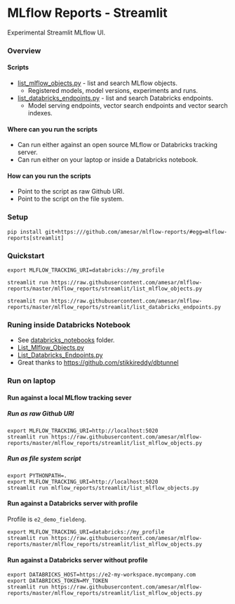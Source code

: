 # MLflow Reports - Streamlit

Experimental Streamlit MLflow UI.

### Overview

#### Scripts
* [list_mlflow_objects.py](mlflow_reports/streamlit/list_mlflow_objects.py) - list and search MLflow objects.
  * Registered models, model versions, experiments and runs.
* [list_databricks_endpoints.py](mlflow_reports/streamlit/list_databricks_endpoints.py) - list and search Databricks endpoints.
  * Model serving endpoints, vector search endpoints and vector search indexes.


#### Where can you run the scripts
* Can run either against an open source MLflow or Databricks tracking server.
* Can run either on your laptop or inside a Databricks notebook.

#### How can you run the scripts
* Point to the script as raw Github URI.
* Point to the script on the file system.

### Setup
```
pip install git+https:///github.com/amesar/mlflow-reports/#egg=mlflow-reports[streamlit]
```

### Quickstart

```
export MLFLOW_TRACKING_URI=databricks://my_profile

streamlit run https://raw.githubusercontent.com/amesar/mlflow-reports/master/mlflow_reports/streamlit/list_mlflow_objects.py

streamlit run https://raw.githubusercontent.com/amesar/mlflow-reports/master/mlflow_reports/streamlit/list_databricks_endpoints.py

```
### Runing inside Databricks Notebook

* See [databricks_notebooks](databricks_notebooks/streamlit) folder.
* [List_Mlflow_Objects.py](databricks_notebooks/streamlit/List_Mlflow_Objects.py)
* [List_Databricks_Endpoints.py](databricks_notebooks/streamlit/List_Databricks_Endpoints.py)
* Great thanks to https://github.com/stikkireddy/dbtunnel


### Run on laptop

#### Run against a local MLflow tracking sever

##### Run as raw Github URI
```
export MLFLOW_TRACKING_URI=http://localhost:5020
streamlit run https://raw.githubusercontent.com/amesar/mlflow-reports/master/mlflow_reports/streamlit/list_mlflow_objects.py
```

##### Run as file system script
```
export PYTHONPATH=.
export MLFLOW_TRACKING_URI=http://localhost:5020
streamlit run mlflow_reports/streamlit/list_mlflow_objects.py
```

#### Run against a Databricks server with profile

Profile is `e2_demo_fieldeng`.
```
export MLFLOW_TRACKING_URI=databricks://my_profile
streamlit run https://raw.githubusercontent.com/amesar/mlflow-reports/master/mlflow_reports/streamlit/list_mlflow_objects.py
```

#### Run against a Databricks server without profile
```
export DATABRICKS_HOST=https://e2-my-workspace.mycompany.com
export DATABRICKS_TOKEN=MY_TOKEN
streamlit run https://raw.githubusercontent.com/amesar/mlflow-reports/master/mlflow_reports/streamlit/list_mlflow_objects.py
```

